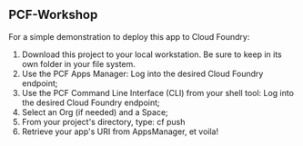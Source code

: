 ## PCF-Workshop

For a simple demonstration to deploy this app to Cloud Foundry:

1. Download this project to your local workstation. Be sure to keep in its own folder in your file system.
2. Use the PCF Apps Manager: Log into the desired Cloud Foundry endpoint;
3. Use the PCF Command Line Interface (CLI) from your shell tool: Log into the desired Cloud Foundry endpoint;
4. Select an Org (if needed) and a Space;
5. From your project's directory, type: cf push
6. Retrieve your app's URI from AppsManager, et voila!
